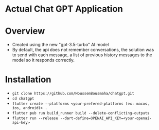 # Actual Chat GPT Application

# Overview

- Created using the new "gpt-3.5-turbo" AI model
- By default, the api does not remember conversations, the solution was to send with each message, a list of previous history messages to the model so it responds correctly.

# Installation

- `git clone https://github.com/HoussemBousmaha/chatgpt.git`
- `cd chatgpt`
- `flutter create --platforms <your-prefered-platforms (ex: macos, ios, android)> .`
- `flutter pub run build_runner build --delete-conflicting-outputs`
- `flutter run --release --dart-define=OPENAI_API_KEY=<your-openai-api-key>`
